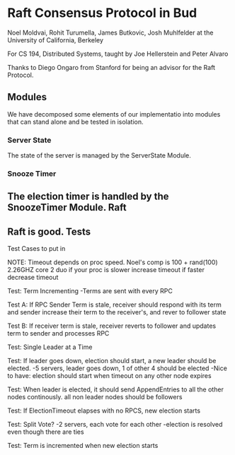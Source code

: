 Raft Consensus Protocol in Bud
==============================
Noel Moldvai, Rohit Turumella, James Butkovic, Josh Muhlfelder at the University of California, Berkeley

For CS 194, Distributed Systems, taught by Joe Hellerstein and Peter Alvaro

Thanks to Diego Ongaro from Stanford for being an advisor for the Raft Protocol.

Modules
-------
We have decomposed some elements of our implementatio into modules that can stand alone and be tested in isolation.
### Server State
The state of the server is managed by the ServerState Module.
### Snooze Timer
The election timer is handled by the SnoozeTimer Module.
Raft
----
Raft is good.
Tests
-----
Test Cases to put in

NOTE: Timeout depends on proc speed. Noel's comp is 100 + rand(100) 2.26GHZ core 2 duo
if your proc is slower increase timeout
if faster decrease timeout

Test: Term Incrementing
-Terms are sent with every RPC

Test A: If RPC Sender Term is stale, receiver should respond with its term
and sender increase their term to the receiver's, and rever to follower state

Test B: If receiver term is stale, receiver reverts to follower and updates term to sender
and processes RPC

Test: Single Leader at a Time

Test: If leader goes down, election should start, a new leader should be elected.
-5 servers, leader goes down, 1 of other 4 should be elected
-Nice to have: election should start when timeout on any other node expires

Test: When leader is elected, it should send AppendEntries to all the other nodes continously. all non leader nodes
should be followers

Test: If ElectionTimeout elapses with no RPCS, new election starts

Test: Split Vote? 
-2 servers, each vote for each other
-election is resolved even though there are ties

Test: Term is incremented when new election starts
